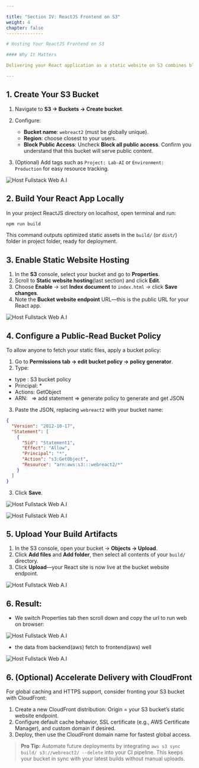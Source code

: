 ```yaml
---

title: "Section IV: ReactJS Frontend on S3"
weight: 4
chapter: false
--------------

# Hosting Your ReactJS Frontend on S3

#### Why It Matters

Delivering your React application as a static website on S3 combines blazing-fast performance with near-zero operational overhead. In this section, you will transform your local React build into a fully hosted, globally available site. You’ll configure an S3 bucket for static hosting, apply fine-grained access controls, and deploy your production-ready artifacts—turning complex CI/CD pipelines into a few straightforward steps.

---
```


## 1. Create Your S3 Bucket

1. Navigate to **S3 → Buckets → Create bucket**.
2. Configure:

   * **Bucket name**: `webreact2` (must be globally unique).
   * **Region**: choose closest to your users.
   * **Block Public Access**: Uncheck **Block all public access**. Confirm you understand that this bucket will serve public content.
3. (Optional) Add tags such as `Project: Lab-AI` or `Environment: Production` for easy resource tracking.

![Host Fullstack Web A.I](../images/4/4-1.png?featherlight=false&width=90pc)

## 2. Build Your React App Locally

In your project ReactJS directory on localhost, open terminal and run:

```bash
npm run build
```

This command outputs optimized static assets in the `build/` (or `dist/`) folder in project folder, ready for deployment.

## 3. Enable Static Website Hosting

1. In the **S3** console, select your bucket and go to **Properties**.
2. Scroll to **Static website hosting**(last section) and click **Edit**.
3. Choose **Enable** → set **Index document** to `index.html` → click **Save changes**.
4. Note the **Bucket website endpoint** URL—this is the public URL for your React app.

![Host Fullstack Web A.I](../images/4/4-2.png?featherlight=false&width=90pc)

## 4. Configure a Public-Read Bucket Policy

To allow anyone to fetch your static files, apply a bucket policy:

1. Go to **Permissions tab →  edit bucket policy → policy generator**.
2. Type:
- type : S3 bucket policy
- Principal: *
- Actions: GetObject
- ARN: <Bucket ARN> 
=> add statement => generate policy to generate and get JSON
3. Paste the JSON, replacing `webreact2` with your bucket name:

```json
{
  "Version": "2012-10-17",
  "Statement": [
    {
      "Sid": "Statement1",
      "Effect": "Allow",
      "Principal": "*",
      "Action": "s3:GetObject",
      "Resource": "arn:aws:s3:::webreact2/*"
    }
  ]
}
```

3. Click **Save**.

![Host Fullstack Web A.I](../images/4/4-3.png?featherlight=false&width=90pc)

![Host Fullstack Web A.I](../images/4/4-4.png?featherlight=false&width=90pc)

## 5. Upload Your Build Artifacts

1. In the S3 console, open your bucket → **Objects → Upload**.
2. Click **Add files** and **Add folder**, then select all contents of your `build/` directory.
3. Click **Upload**—your React site is now live at the bucket website endpoint.

![Host Fullstack Web A.I](../images/4/4-5.png?featherlight=false&width=90pc)

## 6. Result:

- We switch Properties tab then scroll down and copy the url to run web on browser:

![Host Fullstack Web A.I](../images/4/4-6.png?featherlight=false&width=90pc)

- the data from backend(aws) fetch to frontend(aws) well

![Host Fullstack Web A.I](../images/4/4-7.png?featherlight=false&width=90pc)

## 6. (Optional) Accelerate Delivery with CloudFront

For global caching and HTTPS support, consider fronting your S3 bucket with CloudFront:

1. Create a new CloudFront distribution: Origin = your S3 bucket’s static website endpoint.
2. Configure default cache behavior, SSL certificate (e.g., AWS Certificate Manager), and custom domain if desired.
3. Deploy, then use the CloudFront domain name for fastest global access.

> **Pro Tip:** Automate future deployments by integrating `aws s3 sync build/ s3://webreact2/ --delete` into your CI pipeline. This keeps your bucket in sync with your latest builds without manual uploads.
